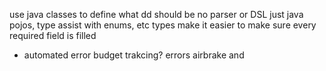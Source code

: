 use java classes to define what dd should be
no parser or DSL just java pojos, type assist with enums, etc
types make it easier to make sure every required field is filled


* automated error budget trakcing? errors airbrake and 
